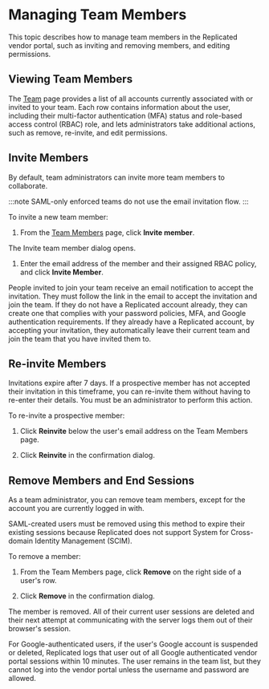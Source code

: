 # Managing Team Members

This topic describes how to manage team members in the Replicated vendor portal, such as inviting and removing members, and editing permissions.

## Viewing Team Members
The [Team](https://vendor.replicated.com/team/members) page provides a list of all accounts currently associated with or invited to your team. Each row contains information about the user, including their multi-factor authentication (MFA) status and role-based access control (RBAC) role, and lets administrators take additional actions, such as remove, re-invite, and edit permissions.

## Invite Members
By default, team administrators can invite more team members to collaborate.

:::note
SAML-only enforced teams do not use the email invitation flow.
:::

To invite a new team member:

1. From the [Team Members](https://vendor.replicated.com/team/members) page, click **Invite member**.

  The Invite team member dialog opens.

1. Enter the email address of the member and their assigned RBAC policy, and click **Invite Member**.

  People invited to join your team receive an email notification to accept the invitation. They must follow the link in the email to accept the invitation and join the team. If they do not have a Replicated account already, they can create one that complies with your password policies, MFA, and Google authentication requirements. If they already have a Replicated account, by accepting your invitation, they automatically leave their current team and join the team that you have invited them to.

## Re-invite Members

Invitations expire after 7 days. If a prospective member has not accepted their invitation in this timeframe, you can re-invite them without having to re-enter their details. You must be an administrator to perform this action.

To re-invite a prospective member:

1. Click **Reinvite** below the user's email address on the Team Members page.

1. Click **Reinvite** in the confirmation dialog.

## Remove Members and End Sessions
As a team administrator, you can remove team members, except for the account you are currently logged in with.

SAML-created users must be removed using this method to expire their existing sessions because Replicated does not support System for Cross-domain Identity Management (SCIM).

To remove a member:

1. From the Team Members page, click **Remove** on the right side of a user's row.

1. Click **Remove** in the confirmation dialog.

  The member is removed. All of their current user sessions are deleted and their next attempt at communicating with the server logs them out of their browser's session.

  For Google-authenticated users, if the user's Google account is suspended or deleted, Replicated logs that user out of all Google authenticated vendor portal sessions within 10 minutes. The user remains in the team list, but they cannot log into the vendor portal unless the username and password are allowed.
